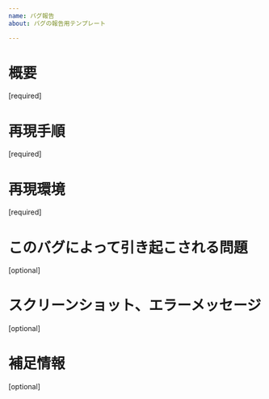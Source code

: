 ```yaml
---
name: バグ報告
about: バグの報告用テンプレート

---
```


# 概要
[required]

# 再現手順
[required]

# 再現環境
[required]

# このバグによって引き起こされる問題
[optional]

# スクリーンショット、エラーメッセージ
[optional]

# 補足情報
[optional]
